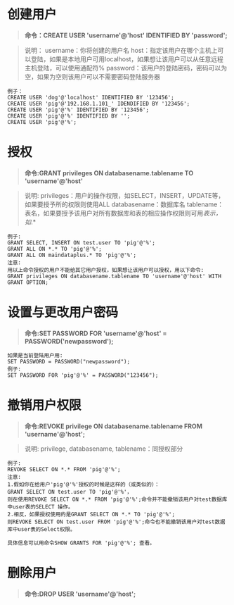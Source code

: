 # 创建用户

> **命令：CREATE USER 'username'@'host' IDENTIFIED BY 'password';**

> 说明：
username：你将创建的用户名
host：指定该用户在哪个主机上可以登陆，如果是本地用户可用localhost，如果想让该用户可以从任意远程主机登陆，可以使用通配符%
password：该用户的登陆密码，密码可以为空，如果为空则该用户可以不需要密码登陆服务器


```mysql
例子：
CREATE USER 'dog'@'localhost' IDENTIFIED BY '123456';
CREATE USER 'pig'@'192.168.1.101_' IDENDIFIED BY '123456';
CREATE USER 'pig'@'%' IDENTIFIED BY '123456';
CREATE USER 'pig'@'%' IDENTIFIED BY '';
CREATE USER 'pig'@'%';
```

# 授权

> **命令:GRANT privileges ON databasename.tablename TO 'username'@'host'**

> 说明:
privileges：用户的操作权限，如SELECT，INSERT，UPDATE等，如果要授予所的权限则使用ALL
databasename：数据库名
tablename：表名，如果要授予该用户对所有数据库和表的相应操作权限则可用*表示，如*.*

```mysql
例子:
GRANT SELECT, INSERT ON test.user TO 'pig'@'%';
GRANT ALL ON *.* TO 'pig'@'%';
GRANT ALL ON maindataplus.* TO 'pig'@'%';
注意:
用以上命令授权的用户不能给其它用户授权，如果想让该用户可以授权，用以下命令:
GRANT privileges ON databasename.tablename TO 'username'@'host' WITH GRANT OPTION;
```

# 设置与更改用户密码

> **命令:SET PASSWORD FOR 'username'@'host' = PASSWORD('newpassword');**

```mysql
如果是当前登陆用户用:
SET PASSWORD = PASSWORD("newpassword");
例子:
SET PASSWORD FOR 'pig'@'%' = PASSWORD("123456");
```

# 撤销用户权限

> **命令:REVOKE privilege ON databasename.tablename FROM 'username'@'host';**

> 说明:
> privilege, databasename, tablename：同授权部分

```mysql
例子:
REVOKE SELECT ON *.* FROM 'pig'@'%';
注意:
1.假如你在给用户'pig'@'%'授权的时候是这样的（或类似的）：
GRANT SELECT ON test.user TO 'pig'@'%'，
则在使用REVOKE SELECT ON *.* FROM 'pig'@'%';命令并不能撤销该用户对test数据库中user表的SELECT 操作。
2.相反，如果授权使用的是GRANT SELECT ON *.* TO 'pig'@'%';
则REVOKE SELECT ON test.user FROM 'pig'@'%';命令也不能撤销该用户对test数据库中user表的Select权限。

具体信息可以用命令SHOW GRANTS FOR 'pig'@'%'; 查看。
```

# 删除用户

> **命令:DROP USER 'username'@'host';**